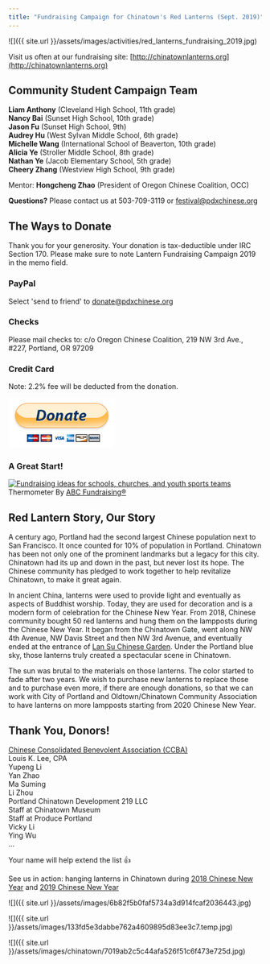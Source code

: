 ```yaml
---
title: "Fundraising Campaign for Chinatown's Red Lanterns (Sept. 2019)"
---
```


![]({{ site.url }}/assets/images/activities/red_lanterns_fundraising_2019.jpg)

Visit us often at our fundraising site: [http://chinatownlanterns.org](http://chinatownlanterns.org)

## Community Student Campaign Team

**Liam Anthony** (Cleveland High School, 11th grade)  
**Nancy Bai** (Sunset High School, 10th grade)  
**Jason Fu** (Sunset High School, 9th)  
**Audrey Hu** (West Sylvan Middle School, 6th grade)  
**Michelle Wang** (International School of Beaverton, 10th grade)  
**Alicia Ye** (Stroller Middle School, 8th grade)  
**Nathan Ye** (Jacob Elementary School, 5th grade)  
**Cheery Zhang** (Westview High School, 9th grade)  

Mentor: **Hongcheng Zhao** (President of Oregon Chinese Coalition, OCC)

**Questions?** Please contact us at 503-709-3119 or [festival@pdxchinese.org](mailto:festival@pdxchinese.org)

## The Ways to Donate

Thank you for your generosity. Your donation is tax-deductible under IRC Section 170. Please make sure to note Lantern Fundraising Campaign 2019 in the memo field.

### PayPal

Select 'send to friend' to donate@pdxchinese.org

### Checks

Please mail checks to: c/o Oregon Chinese Coalition, 219 NW 3rd Ave., #227, Portland, OR 97209

### Credit Card

Note: 2.2% fee will be deducted from the donation.

[![paypal](/assets/images/activities/paypal3.png)](https://www.paypal.com/cgi-bin/webscr?cmd=_s-xclick&hosted_button_id=GWHJ99U9AEFFN)

### A Great Start!

<a target='_blank' href='https://www.abcfundraising.com' rel="nofollow"><img src='https://www.abcfundraising.com/thermometer-generator?max=3500&cur=1016&symbol=%24&color=red' alt='Fundraising ideas for schools, churches, and youth sports teams' style='width:200px;height:400px;'/></a>Thermometer By <a target='_blank' href='https://www.abcfundraising.com' rel="nofollow"> ABC Fundraising®</a>

## Red Lantern Story, Our Story

A century ago, Portland had the second largest Chinese population next to San Francisco. It once counted for 10% of population in Portland. Chinatown has been not only one of the prominent landmarks but a legacy for this city. Chinatown had its up and down in the past, but never lost its hope. The Chinese community has pledged to work together to help revitalize Chinatown, to make it great again.

In ancient China, lanterns were used to provide light and eventually as aspects of Buddhist worship. Today, they are used for decoration and is a modern form of celebration for the Chinese New Year. From 2018, Chinese community bought 50 red lanterns and hung them on the lampposts during the Chinese New Year. It began from the Chinatown Gate, went along NW 4th Avenue, NW Davis Street and then NW 3rd Avenue, and eventually ended at the entrance of [Lan Su Chinese Garden](https://lansugarden.org/). Under the Portland blue sky, those lanterns truly created a spectacular scene in Chinatown.

The sun was brutal to the materials on those lanterns. The color started to fade after two years. We wish to purchase new lanterns to replace those and to purchase even more, if there are enough donations, so that we can work with City of Portland and Oldtown/Chinatown Community Association to have lanterns on more lampposts starting from 2020 Chinese New Year.   

## Thank You, Donors!

[Chinese Consolidated Benevolent Association (CCBA)](https://www.oregonccba.org/)  
Louis K. Lee, CPA  
Yupeng Li  
Yan Zhao  
Ma Suming  
Li Zhou  
Portland Chinatown Development 219 LLC  
Staff at Chinatown Museum  
Staff at Produce Portland  
Vicky Li  
Ying Wu  
...  

Your name will help extend the list 👍

See us in action: hanging lanterns in Chinatown during [2018 Chinese New Year](http://pdxchinese.org/chinatown/newyear/2018-02-13-red_lanterns_in_chinatown_2018/) and [2019 Chinese New Year](http://pdxchinese.org/chinatown/newyear/2019-01-20-red_lanterns_in_chinatown_2019/)

![]({{ site.url }}/assets/images/6b82f5b0faf5734a3d914fcaf2036443.jpg)

![]({{ site.url }}/assets/images/133fd5e3dabbe762a4609895d83ee3c7.temp.jpg)

![]({{ site.url }}/assets/images/chinatown/7019ab2c5c44afa526f51c6f473e725d.jpg)
